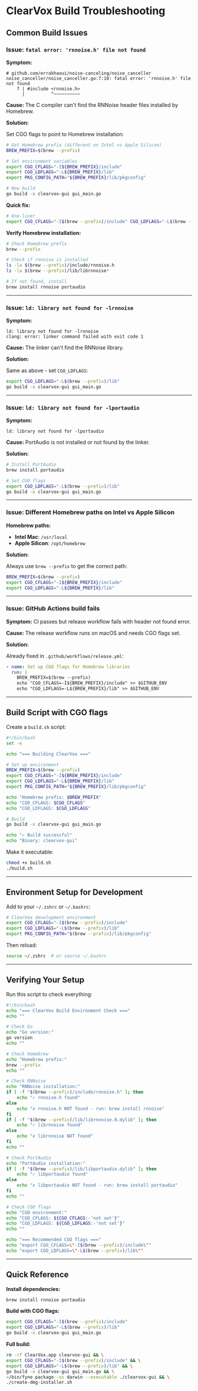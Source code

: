 # ClearVox Build Troubleshooting

## Common Build Issues

### Issue: `fatal error: 'rnnoise.h' file not found`

**Symptom:**
```
# github.com/errakhaoui/noise-canceling/noise_canceller
noise_canceller/noise_canceller.go:7:10: fatal error: 'rnnoise.h' file not found
    7 | #include <rnnoise.h>
      |          ^~~~~~~~~~~
```

**Cause:**
The C compiler can't find the RNNoise header files installed by Homebrew.

**Solution:**

Set CGO flags to point to Homebrew installation:

```bash
# Get Homebrew prefix (different on Intel vs Apple Silicon)
BREW_PREFIX=$(brew --prefix)

# Set environment variables
export CGO_CFLAGS="-I${BREW_PREFIX}/include"
export CGO_LDFLAGS="-L${BREW_PREFIX}/lib"
export PKG_CONFIG_PATH="${BREW_PREFIX}/lib/pkgconfig"

# Now build
go build -o clearvox-gui gui_main.go
```

**Quick fix:**

```bash
# One-liner
export CGO_CFLAGS="-I$(brew --prefix)/include" CGO_LDFLAGS="-L$(brew --prefix)/lib" && go build -o clearvox-gui gui_main.go
```

**Verify Homebrew installation:**

```bash
# Check Homebrew prefix
brew --prefix

# Check if rnnoise is installed
ls -la $(brew --prefix)/include/rnnoise.h
ls -la $(brew --prefix)/lib/librnnoise*

# If not found, install
brew install rnnoise portaudio
```

---

### Issue: `ld: library not found for -lrnnoise`

**Symptom:**
```
ld: library not found for -lrnnoise
clang: error: linker command failed with exit code 1
```

**Cause:**
The linker can't find the RNNoise library.

**Solution:**

Same as above - set `CGO_LDFLAGS`:

```bash
export CGO_LDFLAGS="-L$(brew --prefix)/lib"
go build -o clearvox-gui gui_main.go
```

---

### Issue: `ld: library not found for -lportaudio`

**Symptom:**
```
ld: library not found for -lportaudio
```

**Cause:**
PortAudio is not installed or not found by the linker.

**Solution:**

```bash
# Install PortAudio
brew install portaudio

# Set CGO flags
export CGO_LDFLAGS="-L$(brew --prefix)/lib"
go build -o clearvox-gui gui_main.go
```

---

### Issue: Different Homebrew paths on Intel vs Apple Silicon

**Homebrew paths:**
- **Intel Mac**: `/usr/local`
- **Apple Silicon**: `/opt/homebrew`

**Solution:**

Always use `brew --prefix` to get the correct path:

```bash
BREW_PREFIX=$(brew --prefix)
export CGO_CFLAGS="-I${BREW_PREFIX}/include"
export CGO_LDFLAGS="-L${BREW_PREFIX}/lib"
```

---

### Issue: GitHub Actions build fails

**Symptom:**
CI passes but release workflow fails with header not found error.

**Cause:**
The release workflow runs on macOS and needs CGO flags set.

**Solution:**

Already fixed in `.github/workflows/release.yml`:

```yaml
- name: Set up CGO flags for Homebrew libraries
  run: |
    BREW_PREFIX=$(brew --prefix)
    echo "CGO_CFLAGS=-I${BREW_PREFIX}/include" >> $GITHUB_ENV
    echo "CGO_LDFLAGS=-L${BREW_PREFIX}/lib" >> $GITHUB_ENV
```

---

## Build Script with CGO flags

Create a `build.sh` script:

```bash
#!/bin/bash
set -e

echo "=== Building ClearVox ==="

# Set up environment
BREW_PREFIX=$(brew --prefix)
export CGO_CFLAGS="-I${BREW_PREFIX}/include"
export CGO_LDFLAGS="-L${BREW_PREFIX}/lib"
export PKG_CONFIG_PATH="${BREW_PREFIX}/lib/pkgconfig"

echo "Homebrew prefix: $BREW_PREFIX"
echo "CGO_CFLAGS: $CGO_CFLAGS"
echo "CGO_LDFLAGS: $CGO_LDFLAGS"

# Build
go build -o clearvox-gui gui_main.go

echo "✓ Build successful"
echo "Binary: clearvox-gui"
```

Make it executable:

```bash
chmod +x build.sh
./build.sh
```

---

## Environment Setup for Development

Add to your `~/.zshrc` or `~/.bashrc`:

```bash
# ClearVox development environment
export CGO_CFLAGS="-I$(brew --prefix)/include"
export CGO_LDFLAGS="-L$(brew --prefix)/lib"
export PKG_CONFIG_PATH="$(brew --prefix)/lib/pkgconfig"
```

Then reload:

```bash
source ~/.zshrc  # or source ~/.bashrc
```

---

## Verifying Your Setup

Run this script to check everything:

```bash
#!/bin/bash
echo "=== ClearVox Build Environment Check ==="
echo ""

# Check Go
echo "Go version:"
go version
echo ""

# Check Homebrew
echo "Homebrew prefix:"
brew --prefix
echo ""

# Check RNNoise
echo "RNNoise installation:"
if [ -f "$(brew --prefix)/include/rnnoise.h" ]; then
    echo "✓ rnnoise.h found"
else
    echo "✗ rnnoise.h NOT found - run: brew install rnnoise"
fi
if [ -f "$(brew --prefix)/lib/librnnoise.0.dylib" ]; then
    echo "✓ librnnoise found"
else
    echo "✗ librnnoise NOT found"
fi
echo ""

# Check PortAudio
echo "PortAudio installation:"
if [ -f "$(brew --prefix)/lib/libportaudio.dylib" ]; then
    echo "✓ libportaudio found"
else
    echo "✗ libportaudio NOT found - run: brew install portaudio"
fi
echo ""

# Check CGO flags
echo "CGO environment:"
echo "CGO_CFLAGS: ${CGO_CFLAGS:-'not set'}"
echo "CGO_LDFLAGS: ${CGO_LDFLAGS:-'not set'}"
echo ""

echo "=== Recommended CGO flags ==="
echo "export CGO_CFLAGS=\"-I$(brew --prefix)/include\""
echo "export CGO_LDFLAGS=\"-L$(brew --prefix)/lib\""
```

---

## Quick Reference

**Install dependencies:**
```bash
brew install rnnoise portaudio
```

**Build with CGO flags:**
```bash
export CGO_CFLAGS="-I$(brew --prefix)/include"
export CGO_LDFLAGS="-L$(brew --prefix)/lib"
go build -o clearvox-gui gui_main.go
```

**Full build:**
```bash
rm -rf ClearVox.app clearvox-gui && \
export CGO_CFLAGS="-I$(brew --prefix)/include" && \
export CGO_LDFLAGS="-L$(brew --prefix)/lib" && \
go build -o clearvox-gui gui_main.go && \
~/bin/fyne package -os darwin --executable ./clearvox-gui && \
./create-dmg-installer.sh
```
